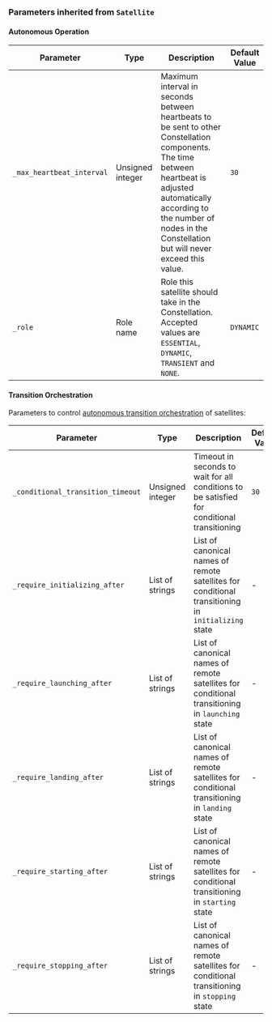 <!-- markdownlint-disable MD041 -->
### Parameters inherited from `Satellite`

#### Autonomous Operation

| Parameter | Type | Description | Default Value |
|-----------|------|-------------|---------------|
| `_max_heartbeat_interval` | Unsigned integer | Maximum interval in seconds between heartbeats to be sent to other Constellation components. The time between heartbeat is adjusted automatically according to the number of nodes in the Constellation but will never exceed this value. | `30` |
| `_role` | Role name | Role this satellite should take in the Constellation. Accepted values are `ESSENTIAL`, `DYNAMIC`, `TRANSIENT` and `NONE`. | `DYNAMIC` |

#### Transition Orchestration

Parameters to control [autonomous transition orchestration](../operator_guide/concepts/autonomy.md) of satellites:

| Parameter | Type | Description | Default Value |
|-----------|------|-------------|---------------|
| `_conditional_transition_timeout` | Unsigned integer | Timeout in seconds to wait for all conditions to be satisfied for conditional transitioning | `30` |
| `_require_initializing_after` | List of strings | List of canonical names of remote satellites for conditional transitioning in `initializing` state | - |
| `_require_launching_after` | List of strings | List of canonical names of remote satellites for conditional transitioning in `launching` state | - |
| `_require_landing_after` | List of strings | List of canonical names of remote satellites for conditional transitioning in `landing` state | - |
| `_require_starting_after` | List of strings | List of canonical names of remote satellites for conditional transitioning in `starting` state | - |
| `_require_stopping_after` | List of strings | List of canonical names of remote satellites for conditional transitioning in `stopping` state | - |
